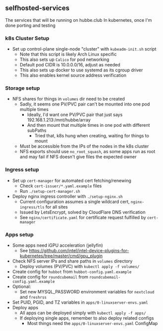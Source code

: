 ## selfhosted-services
The services that will be running on hubbe.club
In kubernetes, once I'm done porting and testing

### k8s Cluster Setup
- Set up control-plane single-node "cluster" with `kubeadm-init.sh` script
    - Note that this script is likely Arch Linux specific
    - This also sets up `Calico` for pod networking
    - Default pod CIDR is 10.0.0.0/16, adjust as needed
    - This also sets up docker to use systemd as its cgroup driver
    - This also enables kernel source address verification

### Storage setup
- NFS shares for things in `volumes` dir need to be created
    - Sadly, it seems one PV/PVC pair can't be mounted into one pod multiple times
        - Ideally, I'd want one PV/PVC pair that just says 192.168.1.213:/mnt/hubbe/array
        - And then mount that multiple times in one pod with different subPaths
            - Tried that, k8s hung when creating, waiting for things to mount
    - Must be accessible from the IPs of the nodes in the k8s cluster
    - NFS exports should use `no_root_squash`, as some apps run as root and may fail if NFS doesn't give files the expected owner

### Ingress setup
- Set up `cert-manager` for automated cert fetching/renewing
    - Check `cert-issuer/*.yaml.example` files
    - Run `./setup-cert-manager.sh`
- Deploy nginx ingress controller with `./setup-nginx.sh`
    - Current configuration assumes a single wildcard cert, `nginx-ingress/tls` for all sites
    - Issued by LetsEncrypt, solved by CloudFlare DNS verification
    - See `nginx/certificate.yaml` for certificate request fulfilled by `cert-manager`

### Apps setup
- Some apps need iGPU acceleration (jellyfin)
    - See https://github.com/intel/intel-device-plugins-for-kubernetes/tree/master/cmd/gpu_plugin
- Check NFS server IPs and share paths in `volumes` directory
    - Deploy volumes (PV/PVC) with `kubectl apply -f volumes/`
- Create config for `hubbot` from `hubbot-config.yaml.example`
- Create config for `roundcubemail` from `roundcubemail-config.yaml.example`
- Optional:
    - Set new MYSQL_PASSWORD environment variables for `nextcloud` and `freshrss`
- Set PUID, PGID, and TZ variables in `apps/0-linuxserver-envs.yaml`
- Deploy apps
    - All apps can be deployed simply with `kubectl apply -f apps/`
    - If deploying single apps, remember to also deploy related configs
        - Most things need the `apps/0-linuxserver-envs.yaml` ConfigMap
